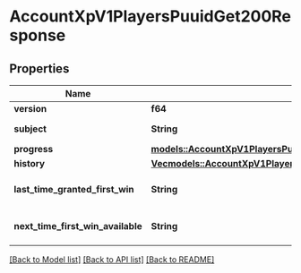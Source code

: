 # AccountXpV1PlayersPuuidGet200Response

## Properties

Name | Type | Description | Notes
------------ | ------------- | ------------- | -------------
**version** | **f64** |  | 
**subject** | **String** | Player UUID | 
**progress** | [**models::AccountXpV1PlayersPuuidGet200ResponseProgress**](_account_xp_v1_players__puuid__get_200_response_Progress.md) |  | 
**history** | [**Vec<models::AccountXpV1PlayersPuuidGet200ResponseHistoryInner>**](_account_xp_v1_players__puuid__get_200_response_History_inner.md) |  | 
**last_time_granted_first_win** | **String** | Date in ISO 8601 format | 
**next_time_first_win_available** | **String** | Date in ISO 8601 format | 

[[Back to Model list]](../README.md#documentation-for-models) [[Back to API list]](../README.md#documentation-for-api-endpoints) [[Back to README]](../README.md)


